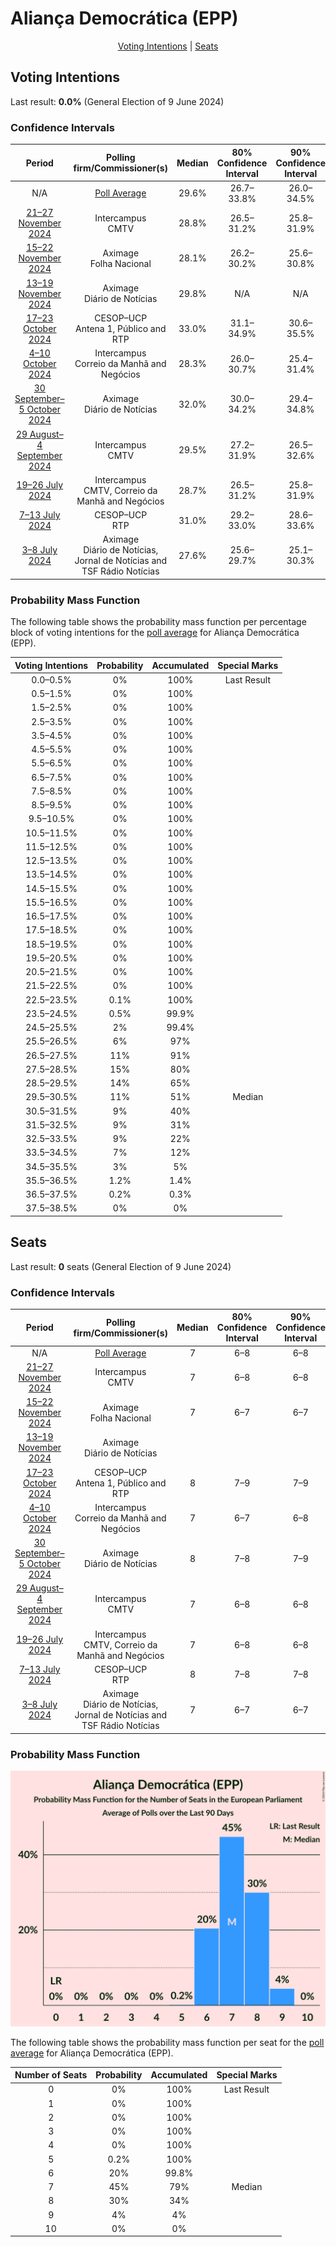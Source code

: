 # Aliança Democrática (EPP)

<p align="center"><a href="#voting-intentions">Voting Intentions</a> | <a href="#seats">Seats</a></p>

## Voting Intentions

Last result: **0.0%** (General Election of 9 June 2024)

### Confidence Intervals

| Period     | Polling firm/Commissioner(s) | Median | 80% Confidence Interval | 90% Confidence Interval | 95% Confidence Interval | 99% Confidence Interval |
|:----------:|:----------------:|:-----------:|:-----------------------:|:-----------------------:|:-----------------------:|:-----------------------:|
| N/A | [Poll Average](average.html) | 29.6% | 26.7–33.8% | 26.0–34.5% | 25.5–35.1% | 24.4–36.2% |
| [21–27 November 2024](2024-11-27-Intercampus.html) | Intercampus <br> CMTV | 28.8% | 26.5–31.2% | 25.8–31.9% | 25.3–32.5% | 24.2–33.7% |
| [15–22 November 2024](2024-11-22-Aximage.html) | Aximage <br> Folha Nacional | 28.1% | 26.2–30.2% | 25.6–30.8% | 25.1–31.4% | 24.2–32.4% |
| [13–19 November 2024](2024-11-19-Aximage.html) | Aximage <br> Diário de Notícias | 29.8% | N/A | N/A | N/A | N/A |
| [17–23 October 2024](2024-10-23-CESOP–UCP.html) | CESOP–UCP <br> Antena 1, Público and RTP | 33.0% | 31.1–34.9% | 30.6–35.5% | 30.2–35.9% | 29.3–36.9% |
| [4–10 October 2024](2024-10-10-Intercampus.html) | Intercampus <br> Correio da Manhã and Negócios | 28.3% | 26.0–30.7% | 25.4–31.4% | 24.8–32.0% | 23.8–33.2% |
| [30 September–5 October 2024](2024-10-05-Aximage.html) | Aximage <br> Diário de Notícias | 32.0% | 30.0–34.2% | 29.4–34.8% | 28.9–35.4% | 27.9–36.4% |
| [29 August–4 September 2024](2024-09-04-Intercampus.html) | Intercampus <br> CMTV | 29.5% | 27.2–31.9% | 26.5–32.6% | 26.0–33.2% | 24.9–34.4% |
| [19–26 July 2024](2024-07-26-Intercampus.html) | Intercampus <br> CMTV, Correio da Manhã and Negócios | 28.7% | 26.5–31.2% | 25.8–31.9% | 25.3–32.5% | 24.2–33.7% |
| [7–13 July 2024](2024-07-13-CESOP–UCP.html) | CESOP–UCP <br> RTP | 31.0% | 29.2–33.0% | 28.6–33.6% | 28.2–34.0% | 27.3–35.0% |
| [3–8 July 2024](2024-07-08-Aximage.html) | Aximage <br> Diário de Notícias, Jornal de Notícias and TSF Rádio Notícias | 27.6% | 25.6–29.7% | 25.1–30.3% | 24.6–30.8% | 23.7–31.8% |

### Probability Mass Function

The following table shows the probability mass function per percentage block of voting intentions for the [poll average](average.html) for Aliança Democrática (EPP).

| Voting Intentions | Probability | Accumulated | Special Marks |
|:-----------------:|:-----------:|:-----------:|:-------------:|
| 0.0–0.5% | 0% | 100% | Last Result |
| 0.5–1.5% | 0% | 100% |  |
| 1.5–2.5% | 0% | 100% |  |
| 2.5–3.5% | 0% | 100% |  |
| 3.5–4.5% | 0% | 100% |  |
| 4.5–5.5% | 0% | 100% |  |
| 5.5–6.5% | 0% | 100% |  |
| 6.5–7.5% | 0% | 100% |  |
| 7.5–8.5% | 0% | 100% |  |
| 8.5–9.5% | 0% | 100% |  |
| 9.5–10.5% | 0% | 100% |  |
| 10.5–11.5% | 0% | 100% |  |
| 11.5–12.5% | 0% | 100% |  |
| 12.5–13.5% | 0% | 100% |  |
| 13.5–14.5% | 0% | 100% |  |
| 14.5–15.5% | 0% | 100% |  |
| 15.5–16.5% | 0% | 100% |  |
| 16.5–17.5% | 0% | 100% |  |
| 17.5–18.5% | 0% | 100% |  |
| 18.5–19.5% | 0% | 100% |  |
| 19.5–20.5% | 0% | 100% |  |
| 20.5–21.5% | 0% | 100% |  |
| 21.5–22.5% | 0% | 100% |  |
| 22.5–23.5% | 0.1% | 100% |  |
| 23.5–24.5% | 0.5% | 99.9% |  |
| 24.5–25.5% | 2% | 99.4% |  |
| 25.5–26.5% | 6% | 97% |  |
| 26.5–27.5% | 11% | 91% |  |
| 27.5–28.5% | 15% | 80% |  |
| 28.5–29.5% | 14% | 65% |  |
| 29.5–30.5% | 11% | 51% | Median |
| 30.5–31.5% | 9% | 40% |  |
| 31.5–32.5% | 9% | 31% |  |
| 32.5–33.5% | 9% | 22% |  |
| 33.5–34.5% | 7% | 12% |  |
| 34.5–35.5% | 3% | 5% |  |
| 35.5–36.5% | 1.2% | 1.4% |  |
| 36.5–37.5% | 0.2% | 0.3% |  |
| 37.5–38.5% | 0% | 0% |  |


## Seats

Last result: **0** seats (General Election of 9 June 2024)

### Confidence Intervals

| Period     | Polling firm/Commissioner(s) | Median | 80% Confidence Interval | 90% Confidence Interval | 95% Confidence Interval | 99% Confidence Interval |
|:----------:|:----------------:|:------:|:-----------------------:|:-----------------------:|:-----------------------:|:-----------------------:|
| N/A | [Poll Average](average.html) | 7 | 6–8 | 6–8 | 6–9 | 6–9 |
| [21–27 November 2024](2024-11-27-Intercampus.html) | Intercampus <br> CMTV | 7 | 6–8 | 6–8 | 6–8 | 6–8 |
| [15–22 November 2024](2024-11-22-Aximage.html) | Aximage <br> Folha Nacional | 7 | 6–7 | 6–7 | 6–7 | 6–8 |
| [13–19 November 2024](2024-11-19-Aximage.html) | Aximage <br> Diário de Notícias |  |  |  |  |  |
| [17–23 October 2024](2024-10-23-CESOP–UCP.html) | CESOP–UCP <br> Antena 1, Público and RTP | 8 | 7–9 | 7–9 | 7–9 | 7–9 |
| [4–10 October 2024](2024-10-10-Intercampus.html) | Intercampus <br> Correio da Manhã and Negócios | 7 | 6–7 | 6–8 | 6–8 | 5–8 |
| [30 September–5 October 2024](2024-10-05-Aximage.html) | Aximage <br> Diário de Notícias | 8 | 7–8 | 7–9 | 7–9 | 7–9 |
| [29 August–4 September 2024](2024-09-04-Intercampus.html) | Intercampus <br> CMTV | 7 | 6–8 | 6–8 | 6–8 | 6–8 |
| [19–26 July 2024](2024-07-26-Intercampus.html) | Intercampus <br> CMTV, Correio da Manhã and Negócios | 7 | 6–8 | 6–8 | 6–8 | 6–8 |
| [7–13 July 2024](2024-07-13-CESOP–UCP.html) | CESOP–UCP <br> RTP | 8 | 7–8 | 7–8 | 7–8 | 6–9 |
| [3–8 July 2024](2024-07-08-Aximage.html) | Aximage <br> Diário de Notícias, Jornal de Notícias and TSF Rádio Notícias | 7 | 6–7 | 6–7 | 6–7 | 5–8 |

### Probability Mass Function

![Graph with seats probability mass function not yet produced](average-seats-pmf-aliançademocráticaepp.png "Seats Probability Mass Function")

The following table shows the probability mass function per seat for the [poll average](average.html) for Aliança Democrática (EPP).

| Number of Seats | Probability | Accumulated | Special Marks |
|:---------------:|:-----------:|:-----------:|:-------------:|
| 0 | 0% | 100% | Last Result |
| 1 | 0% | 100% |  |
| 2 | 0% | 100% |  |
| 3 | 0% | 100% |  |
| 4 | 0% | 100% |  |
| 5 | 0.2% | 100% |  |
| 6 | 20% | 99.8% |  |
| 7 | 45% | 79% | Median |
| 8 | 30% | 34% |  |
| 9 | 4% | 4% |  |
| 10 | 0% | 0% |  |


